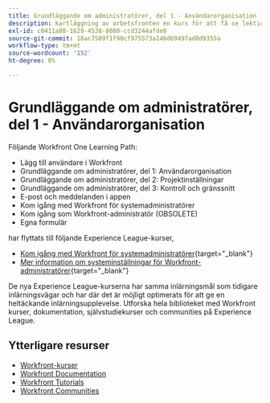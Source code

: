 ```yaml
---
title: Grundläggande om administratörer, del 1 - Användarorganisation
description: kartläggning av arbetsfronten en kurs för att få se lektionskurser
exl-id: c0411a08-1629-4538-8080-ccd3244afde0
source-git-commit: 18ac7509f1f90cf975573a146d69497ad8d9355a
workflow-type: tm+mt
source-wordcount: '152'
ht-degree: 0%

---
```


# Grundläggande om administratörer, del 1 - Användarorganisation

Följande Workfront One Learning Path:

* Lägg till användare i Workfront
* Grundläggande om administratörer, del 1: Användarorganisation
* Grundläggande om administratörer, del 2: Projektinställningar
* Grundläggande om administratörer, del 3: Kontroll och gränssnitt
* E-post och meddelanden i appen
* Kom igång med Workfront för systemadministratörer
* Kom igång som Workfront-administratör (OBSOLETE)
* Egna formulär

har flyttats till följande Experience League-kurser,

* [Kom igång med Workfront för systemadministratörer](https://experienceleague.adobe.com/?recommended=Workfront-A-1-2022.1.admin){target="_blank"}
* [Mer information om systeminställningar för Workfront-administratörer](https://experienceleague.adobe.com/?recommended=Workfront-A-1-2022.2.admin){target="_blank"}

De nya Experience League-kurserna har samma inlärningsmål som tidigare inlärningsvägar och har där det är möjligt optimerats för att ge en heltäckande inlärningsupplevelse.  Utforska hela biblioteket med Workfront kurser, dokumentation, självstudiekurser och communities på Experience League.

## Ytterligare resurser

* [Workfront-kurser](https://experienceleague.adobe.com/?lang=en&amp;Solution=Workfront#courses)
* [Workfront Documentation](https://experienceleague.adobe.com/docs/workfront.html)
* [Workfront Tutorials](https://experienceleague.adobe.com/docs/workfront-learn/tutorials-workfront/home.html)
* [Workfront Communities](https://experienceleaguecommunities.adobe.com/t5/workfront/ct-p/workfront)
